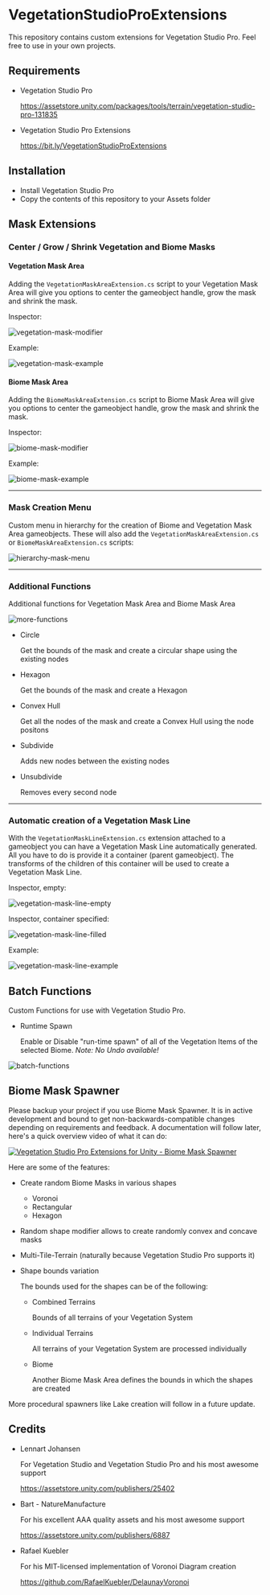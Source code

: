 # VegetationStudioProExtensions

This repository contains custom extensions for Vegetation Studio Pro. Feel free to use in your own projects.

## Requirements

* Vegetation Studio Pro

  https://assetstore.unity.com/packages/tools/terrain/vegetation-studio-pro-131835

* Vegetation Studio Pro Extensions

  https://bit.ly/VegetationStudioProExtensions

## Installation

* Install Vegetation Studio Pro
* Copy the contents of this repository to your Assets folder

## Mask Extensions

### Center / Grow / Shrink Vegetation and Biome Masks

#### Vegetation Mask Area

Adding the ```VegetationMaskAreaExtension.cs``` script to your Vegetation Mask Area will give you options to center the gameobject handle, grow the mask and shrink the mask.

Inspector:

![vegetation-mask-modifier](https://user-images.githubusercontent.com/10963432/53321440-ca526680-38d8-11e9-99ba-62faeb92a5fd.png)

Example:

![vegetation-mask-example](https://user-images.githubusercontent.com/10963432/53322065-8d876f00-38da-11e9-958a-f452a3149cc2.gif)


#### Biome Mask Area

Adding the ```BiomeMaskAreaExtension.cs``` script to Biome Mask Area will give you options to center the gameobject handle, grow the mask and shrink the mask.

Inspector:

![biome-mask-modifier](https://user-images.githubusercontent.com/10963432/53321441-ca526680-38d8-11e9-8a27-918483777045.png)

Example:

![biome-mask-example](https://user-images.githubusercontent.com/10963432/53323770-60898b00-38df-11e9-9842-284e784c54d2.gif)

---

### Mask Creation Menu

Custom menu in hierarchy for the creation of Biome and Vegetation Mask Area gameobjects. These will also add the ```VegetationMaskAreaExtension.cs``` or ```BiomeMaskAreaExtension.cs``` scripts:

![hierarchy-mask-menu](https://user-images.githubusercontent.com/10963432/53320727-c7ef0d00-38d6-11e9-9a72-59baae57face.png)

---

### Additional Functions

Additional functions for Vegetation Mask Area and Biome Mask Area

![more-functions](https://user-images.githubusercontent.com/10963432/72217536-8dfb1980-352f-11ea-8fa1-caaad2d66e1e.png)

* Circle

  Get the bounds of the mask and create a circular shape using the existing nodes

* Hexagon 
 
  Get the bounds of the mask and create a Hexagon

* Convex Hull

  Get all the nodes of the mask and create a Convex Hull using the node positons

* Subdivide

  Adds new nodes between the existing nodes

* Unsubdivide

  Removes every second node

---

### Automatic creation of a Vegetation Mask Line

With the ```VegetationMaskLineExtension.cs``` extension attached to a gameobject you can have a Vegetation Mask Line automatically generated. All you have to do is provide it a container (parent gameobject). The transforms of the children of this container will be used to create a Vegetation Mask Line.

Inspector, empty:

![vegetation-mask-line-empty](https://user-images.githubusercontent.com/10963432/53391878-fb45a080-3997-11e9-8d9e-be9585445eb5.png)

Inspector, container specified:

![vegetation-mask-line-filled](https://user-images.githubusercontent.com/10963432/53391879-fed92780-3997-11e9-812d-34351fe3ed77.png)

Example:

![vegetation-mask-line-example](https://user-images.githubusercontent.com/10963432/53392096-aeae9500-3998-11e9-844d-83ae85d7c232.gif)

## Batch Functions

Custom Functions for use with Vegetation Studio Pro.

* Runtime Spawn 
 
  Enable or Disable "run-time spawn" of all of the Vegetation Items of the selected Biome. *Note: No Undo available!*

![batch-functions](https://user-images.githubusercontent.com/10963432/72217509-30ff6380-352f-11ea-8235-417559de31a7.png)

## Biome Mask Spawner

Please backup your project if you use Biome Mask Spawner. It is in active development and bound to get non-backwards-compatible changes depending on requirements and feedback. A documentation will follow later, here's a quick overview video of what it can do:

[![Vegetation Studio Pro Extensions for Unity - Biome Mask Spawner](https://img.youtube.com/vi/n7Kzea4EPmg/0.jpg)](https://www.youtube.com/watch?v=n7Kzea4EPmg)

Here are some of the features:

* Create random Biome Masks in various shapes

  * Voronoi
  * Rectangular
  * Hexagon

* Random shape modifier allows to create randomly convex and concave masks
 
* Multi-Tile-Terrain (naturally because Vegetation Studio Pro supports it)

* Shape bounds variation

  The bounds used for the shapes can be of the following:

  * Combined Terrains
  
    Bounds of all terrains of your Vegetation System

  * Individual Terrains

    All terrains of your Vegetation System are processed individually

  * Biome

    Another Biome Mask Area defines the bounds in which the shapes are created


More procedural spawners like Lake creation will follow in a future update.


## Credits

* Lennart Johansen

  For Vegetation Studio and Vegetation Studio Pro and his most awesome support

  https://assetstore.unity.com/publishers/25402

* Bart - NatureManufacture

  For his excellent AAA quality assets and his most awesome support

  https://assetstore.unity.com/publishers/6887

* Rafael Kuebler

  For his MIT-licensed implementation of Voronoi Diagram creation

  https://github.com/RafaelKuebler/DelaunayVoronoi
